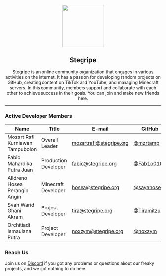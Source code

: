 <div align="center">
    <img src="https://cdn.stegripe.org/images/logo.png" width="135">
    <h2>Stegripe</h2>
    <p>Stegripe is an online community organization that engages in various activities on the internet. It has a passion for developing random projects on GitHub, creating content on TikTok and YouTube, and managing Minecraft servers. In this community, members support and collaborate with each other to achieve success in their goals. You can join and make new friends here.</p>
</div>

<hr />

### Active Developer Members
| Name                             | Title                | E-mail                  | GitHub                                       | Discord     |
|----------------------------------|----------------------|-------------------------|----------------------------------------------|-------------|
| Mozart Rafi Kurniawan Tampubolon | Overall Leader       | mozartrafi@stegripe.org | [@mzrtamp](https://github.com/mzrtamp)       | mozartrafi  |
| Fabio Mahardika Putra Juan       | Production Developer | fabio@stegripe.org      | [@Fab1o0107](https://github.com/Fab1o0107)   | fab1o.fx    |
| Alldreno Hosea Perangin Angin    | Minecraft Developer  | hosea@stegripe.org      | [@sayahosea](https://github.com/sayahosea)   | h29id     |
| Syah Warid Ghani Akram           | Project Developer    | tira@stegripe.org       | [@Tiramitzu](https://github.com/Tiramitzu)   | tiramitzu   |
| Orchitiadi Ismaulana Putra       | Project Developer    | noxzym@stegripe.org     | [@noxzym](https://github.com/noxzym)         | noxzym      |

### Reach Us
<p>Join us on <a href="https://stegripe.org/discord">Discord</a> if you got any problems or questions about our freaky projects, and we got nothing to do here.</p>
